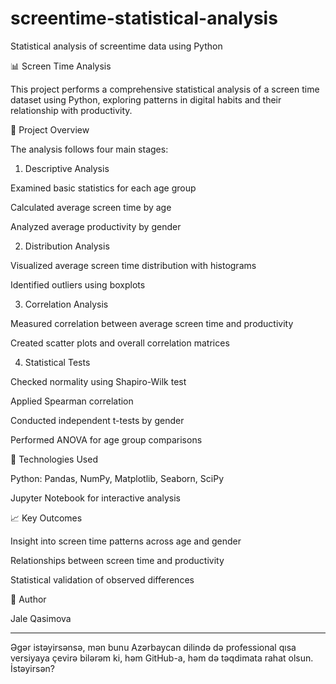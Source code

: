 # screentime-statistical-analysis
Statistical analysis of screentime data using Python

📊 Screen Time Analysis

This project performs a comprehensive statistical analysis of a screen time dataset using Python, exploring patterns in digital habits and their relationship with productivity.


🧠 Project Overview

The analysis follows four main stages:

1. Descriptive Analysis

Examined basic statistics for each age group

Calculated average screen time by age

Analyzed average productivity by gender

2. Distribution Analysis

Visualized average screen time distribution with histograms

Identified outliers using boxplots

3. Correlation Analysis

Measured correlation between average screen time and productivity

Created scatter plots and overall correlation matrices

4. Statistical Tests

Checked normality using Shapiro-Wilk test

Applied Spearman correlation

Conducted independent t-tests by gender

Performed ANOVA for age group comparisons


🧰 Technologies Used

Python: Pandas, NumPy, Matplotlib, Seaborn, SciPy

Jupyter Notebook for interactive analysis


📈 Key Outcomes

Insight into screen time patterns across age and gender

Relationships between screen time and productivity

Statistical validation of observed differences



🧾 Author

Jale Qasimova


---

Əgər istəyirsənsə, mən bunu Azərbaycan dilində də professional qısa versiyaya çevirə bilərəm ki, həm GitHub-a, həm də təqdimata rahat olsun. İstəyirsən?
